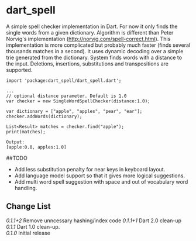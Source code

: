 dart_spell
==========

A simple spell checker implementation in Dart. For now it only finds the single words from a given 
dictionary. Algorithm is different than Peter Norvig's implementation (http://norvig.com/spell-correct.html). This implementation 
is more complicated but probably much faster (finds several thousands matches in a second). 
It uses dynamic decoding over a simple trie generated from the dictionary. System finds words with a distance to the input.
Deletions, insertions, substitutions and transpositions are supported.  

	import 'package:dart_spell/dart_spell.dart';
	
	...
	// optional distance parameter. Default is 1.0
	var checker = new SingleWordSpellChecker(distance:1.0);
	
	var dictionary = ["apple", "apples", "pear", "ear"];
	checker.addWords(dictionary);	
	
	List<Result> matches = checker.find("apple");
	print(matches);

	Output:
	[apple:0.0, apples:1.0]
	
##TODO
* Add less substitution penalty for near keys in keyboard layout.
* Add language model support so that it gives more logical suggestions.
* Add multi word spell suggestion with space and out of vocabulary word handling.  

## Change List
*0.1.1+2* Remove unncessary hashing/index code
*0.1.1+1* Dart 2.0 clean-up  
*0.1.1* Dart 1.0 clean-up.  
*0.1.0* Initial release
